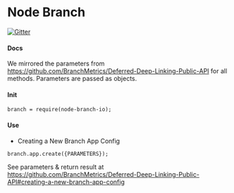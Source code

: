 # Node Branch
[![Gitter](https://img.shields.io/badge/GITTER-join%20chat-green.svg?style=flat-square)](https://gitter.im/Starchup/node-branch-io?utm_source=badge&utm_medium=badge&utm_campaign=pr-badge&utm_content=badge)

#### Docs
We mirrored the parameters from https://github.com/BranchMetrics/Deferred-Deep-Linking-Public-API for all methods. Parameters are passed as objects.

#### Init
```
branch = require(node-branch-io);
```

#### Use
* Creating a New Branch App Config 
```
branch.app.create({PARAMETERS});
```
See parameters & return result at https://github.com/BranchMetrics/Deferred-Deep-Linking-Public-API#creating-a-new-branch-app-config